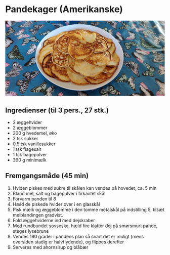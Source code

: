 # Pandekager (Amerikanske)
![Pandekager_Amerikanske](Billeder/Pandekager_Amerikanske.jpg)

## Ingredienser (til 3 pers., 27 stk.)
- 2 æggehvider
- 2 æggeblommer
- 200 g hvedemel, øko
- 2 tsk sukker 
- 0.5 tsk vanillesukker
- 1 tsk flagesalt 
- 1 tsk bagepulver 
- 390 g minimælk

## Fremgangsmåde (45 min)
1. Hviden piskes med sukre til skålen kan vendes på hovedet, ca. 5 min
2. Bland mel, salt og bagepulver i firkantet skål 
3. Forvarm panden til 8
4. Hæld de piskede hvider over i en glasskål 
5. Pisk mælk og æggeblomme i den tomme metalskål på indstilling 5, tilsæt melblandingen gradvist.
6. Fold æggehviderne ind med dejskraber
7. Med rundbundet sovseske, hæld fire klatter dej på smørsmurt pande, steges lysebrune
8. Vendes 180 grader i pandens plan så snart det er muligt (mens oversiden stadig er halvflydende), og flippes derefter
9. Serveres med ahornsirup og blåbær
